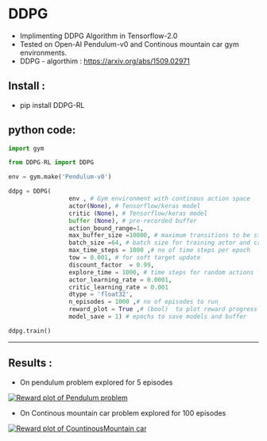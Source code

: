 DDPG
============

- Implimenting DDPG Algorithm in Tensorflow-2.0
- Tested on Open-AI Pendulum-v0 and Continous mountain car gym environments.
- DDPG - algorthim : https://arxiv.org/abs/1509.02971

Install :
------------------
- pip install DDPG-RL


python code:
------------------
```python
import gym

from DDPG-RL import DDPG

env = gym.make('Pendulum-v0')

ddpg = DDPG(
                 env , # Gym environment with continous action space
                 actor(None), # Tensorflow/keras model
                 critic (None), # Tensorflow/keras model
                 buffer (None), # pre-recorded buffer
                 action_bound_range=1,
                 max_buffer_size =10000, # maximum transitions to be stored in buffer
                 batch_size =64, # batch size for training actor and critic networks
                 max_time_steps = 1000 ,# no of time steps per epoch
                 tow = 0.001, # for soft target update
                 discount_factor  = 0.99,
                 explore_time = 1000, # time steps for random actions for exploration
                 actor_learning_rate = 0.0001,
                 critic_learning_rate = 0.001
                 dtype = 'float32',
                 n_episodes = 1000 ,# no of episodes to run
                 reward_plot = True ,# (bool)  to plot reward progress per episode
                 model_save = 1) # epochs to save models and buffer

ddpg.train() 
```

------------


## Results :

- On pendulum problem explored for 5 episodes


[![Reward plot of Pendulum problem](https://github.com/Dekki-Aero/DDPG/blob/master/DDPG-Pendulum_Performance.png "Reward plot of Pendulum problem")](http://https://github.com/Dekki-Aero/DDPG/blob/master/DDPG-Pendulum_Performance.png "Reward plot of Pendulum problem")

- On Continous mountain car problem explored for 100 episodes


[![Reward plot of CountinousMountain car](https://github.com/Dekki-Aero/DDPG/blob/master/mountain_car_continous.png "Reward plot of CountinousMountain car")](http://https://github.com/Dekki-Aero/DDPG/blob/master/mountain_car_continous.png "Reward plot of CountinousMountain car")
